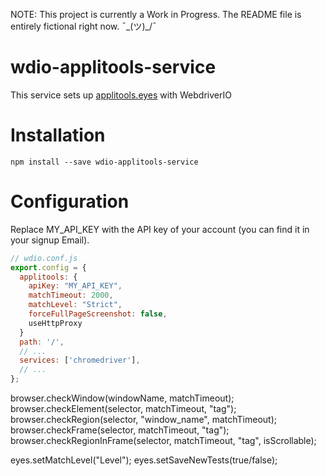 NOTE: This project is currently a Work in Progress. The README file is entirely fictional right now. ¯\_(ツ)_/¯

# wdio-applitools-service

This service sets up [applitools.eyes](https://applitools.atlassian.net/wiki/spaces/Java/pages/1540328/Selenium+-+JavaScript#Selenium-JavaScript-002) with WebdriverIO

# Installation

`npm install --save wdio-applitools-service`

# Configuration

Replace MY_API_KEY with the API key of your account (you can find it in your signup Email).

```js
// wdio.conf.js
export.config = {
  applitools: {
    apiKey: "MY_API_KEY",
    matchTimeout: 2000,
    matchLevel: "Strict",
    forceFullPageScreenshot: false,
    useHttpProxy
  }
  path: '/',
  // ...
  services: ['chromedriver'],
  // ...
};
```

browser.checkWindow(windowName, matchTimeout);
browser.checkElement(selector, matchTimeout, "tag");
browser.checkRegion(selector, "window_name", matchTimeout);
browser.checkFrame(selector, matchTimeout, "tag");
browser.checkRegionInFrame(selector, matchTimeout, "tag", isScrollable);

eyes.setMatchLevel("Level");
eyes.setSaveNewTests(true/false);
